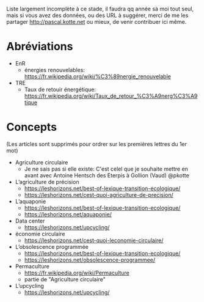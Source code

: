 Liste largement incomplète à ce stade, il faudra qq année sà moi tout seul, mais si vous avez des données, ou des URL à suggérer, merci de me les partager http://pascal.kotte.net ou mieux, de venir contribuer ici même.

# Abréviations
* EnR
  * énergies renouvelables: https://fr.wikipedia.org/wiki/%C3%89nergie_renouvelable
* TRE
  * Taux de retouir énergétique: https://fr.wikipedia.org/wiki/Taux_de_retour_%C3%A9nerg%C3%A9tique
  
# Concepts
(Les articles sont supprimés pour ordrer sur les premières lettres du 1er mot)
* Agriculture circulaire
  * Je ne sais pas si elle existe: C'est celel que je souhaite mettre en avant avec Antoine Hentsch des Eterpis à Gollion (Vaud) @pkotte
* L’agriculture de précision
  * https://leshorizons.net/best-of-lexique-transition-ecologique/
  * https://leshorizons.net/cest-quoi-agriculture-de-precision/
* L’aquaponie
  * https://leshorizons.net/best-of-lexique-transition-ecologique/
  * https://leshorizons.net/aquaponie/
* Data center
  * https://leshorizons.net/upcycling/
* économie circulaire
  * https://leshorizons.net/cest-quoi-leconomie-circulaire/
* L’obsolescence programmée
  * https://leshorizons.net/best-of-lexique-transition-ecologique/
  * https://leshorizons.net/obsolescence-programmee/
* Permaculture
  * https://fr.wikipedia.org/wiki/Permaculture
  * partie de "Agriculture circulaire"
* L’upcycling
  * https://leshorizons.net/upcycling/
